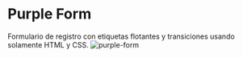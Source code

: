 # Purple Form
Formulario de registro con etiquetas flotantes y transiciones usando solamente HTML y CSS.
![purple-form](https://user-images.githubusercontent.com/101309300/196066100-cb20b354-28d5-4904-9a91-3473800e652d.png)
